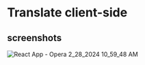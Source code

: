# Translate client-side 

## screenshots
![React App - Opera 2_28_2024 10_59_48 AM](https://github.com/ansariabn/translate-client/assets/110123115/40513d0c-b72d-4926-b686-f84264abcc02)
